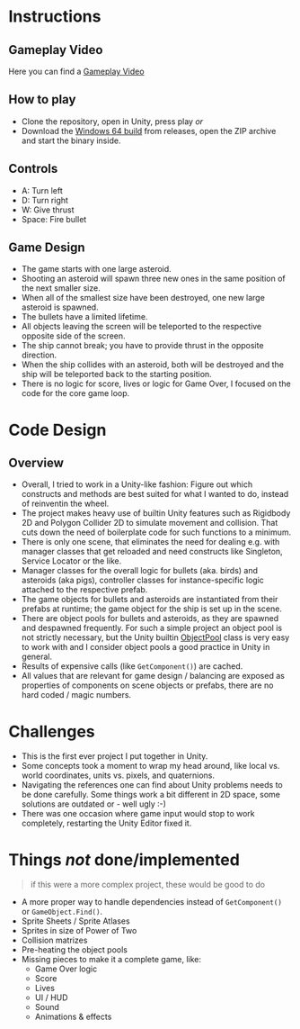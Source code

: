 # Instructions

## Gameplay Video
Here you can find a [Gameplay Video](https://github.com/TheBlackOne/Asteroinks/releases/latest/download/Asteroinks.Gameplay.mp4)

## How to play

- Clone the repository, open in Unity, press play *or*
- Download the [Windows 64 build](https://github.com/TheBlackOne/Asteroinks/releases/latest/download/Win64.zip) from releases, open the ZIP archive and start the binary inside.

## Controls
- A: Turn left
- D: Turn right
- W: Give thrust
- Space: Fire bullet

## Game Design
- The game starts with one large asteroid.
- Shooting an asteroid will spawn three new ones in the same position of the next smaller size.
- When all of the smallest size have been destroyed, one new large asteroid is spawned.
- The bullets have a limited lifetime.
- All objects leaving the screen will be teleported to the respective opposite side of the screen.
- The ship cannot break; you have to provide thrust in the opposite direction.
- When the ship collides with an asteroid, both will be destroyed and the ship will be teleported back to the starting position.
- There is no logic for score, lives or logic for Game Over, I focused on the code for the core game loop.

# Code Design
## Overview
- Overall, I tried to work in a Unity-like fashion: Figure out which constructs and methods are best suited for what I wanted to do, instead of reinventin the wheel.
- The project makes heavy use of builtin Unity features such as Rigidbody 2D and Polygon Collider 2D to simulate movement and collision. That cuts down the need of boilerplate code for such functions to a minimum.
- There is only one scene, that eliminates the need for dealing e.g. with manager classes that get reloaded and need constructs like Singleton, Service Locator or the like.
- Manager classes for the overall logic for bullets (aka. birds) and asteroids (aka pigs), controller classes for instance-specific logic attached to the respective prefab.
- The game objects for bullets and asteroids are instantiated from their prefabs at runtime; the game object for the ship is set up in the scene.
- There are object pools for bullets and asteroids, as they are spawned and despawned frequently. For such a simple project an object pool is not strictly necessary, but the Unity builtin [ObjectPool](https://docs.unity3d.com/ScriptReference/Pool.ObjectPool_1.html) class is very easy to work with and I consider object pools a good practice in Unity in general.
- Results of expensive calls (like `GetComponent()`) are cached.
- All values that are relevant for game design / balancing are exposed as properties of components on scene objects or prefabs, there are no hard coded / magic numbers.

# Challenges
- This is the first ever project I put together in Unity.
- Some concepts took a moment to wrap my head around, like local vs. world coordinates, units vs. pixels, and quaternions.
- Navigating the references one can find about Unity problems needs to be done carefully. Some things work a bit different in 2D space, some solutions are outdated or - well ugly :-)
- There was one occasion where game input would stop to work completely, restarting the Unity Editor fixed it.

# Things *not* done/implemented
> if this were a more complex project, these would be good to do
- A more proper way to handle dependencies instead of `GetComponent()` or `GameObject.Find()`.
- Sprite Sheets / Sprite Atlases
- Sprites in size of Power of Two
- Collision matrizes
- Pre-heating the object pools
- Missing pieces to make it a complete game, like:
	- Game Over logic
	- Score
	- Lives
	- UI / HUD
	- Sound
	- Animations & effects